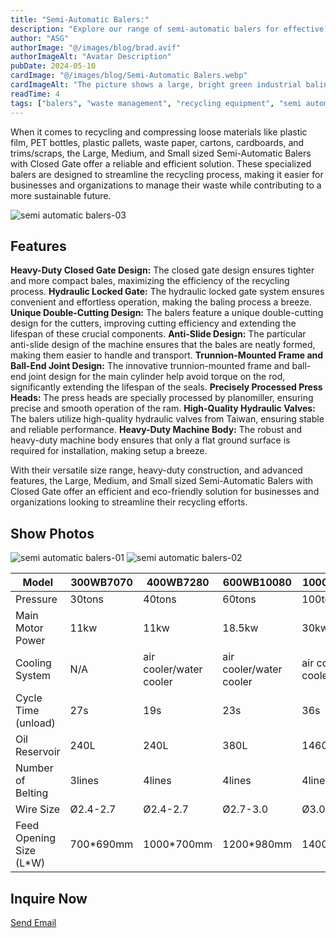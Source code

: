 ```yaml
---
title: "Semi-Automatic Balers:"
description: "Explore our range of semi-automatic balers for effective waste compaction and management. Find the perfect solution for your business needs."
author: "ASG"
authorImage: "@/images/blog/brad.avif"
authorImageAlt: "Avatar Description"
pubDate: 2024-05-10
cardImage: "@/images/blog/Semi-Automatic Balers.webp"
cardImageAlt: "The picture shows a large, bright green industrial baling machine or baler. These types of balers are used for compressing and compacting various recyclable materials like plastic, cardboard, or metal into dense, compact bales. The baler appears to be located inside a factory or industrial facility setting with overhead cranes and bright lighting. The controls and hydraulic systems for operating the baler's compaction and baling mechanisms are visible on the machine itself."
readTime: 4
tags: ["balers", "waste management", "recycling equipment", "semi automatic balers,", "waste compaction" ]
---
```

When it comes to recycling and compressing loose materials like plastic film, PET bottles, plastic pallets, waste paper, cartons, cardboards, and trims/scraps, the Large, Medium, and Small sized Semi-Automatic Balers with Closed Gate offer a reliable and efficient solution. These specialized balers are designed to streamline the recycling process, making it easier for businesses and organizations to manage their waste while contributing to a more sustainable future.

![semi automatic balers-03](/images/semi_automatic_balers-03.webp)

## Features

**Heavy-Duty Closed Gate Design:** The closed gate design ensures tighter and more compact bales, maximizing the efficiency of the recycling process.
**Hydraulic Locked Gate:** The hydraulic locked gate system ensures convenient and effortless operation, making the baling process a breeze.
**Unique Double-Cutting Design:** The balers feature a unique double-cutting design for the cutters, improving cutting efficiency and extending the lifespan of these crucial components.
**Anti-Slide Design:** The particular anti-slide design of the machine ensures that the bales are neatly formed, making them easier to handle and transport.
**Trunnion-Mounted Frame and Ball-End Joint Design:** The innovative trunnion-mounted frame and ball-end joint design for the main cylinder help avoid torque on the rod, significantly extending the lifespan of the seals.
**Precisely Processed Press Heads:** The press heads are specially processed by planomiller, ensuring precise and smooth operation of the ram.
**High-Quality Hydraulic Valves:** The balers utilize high-quality hydraulic valves from Taiwan, ensuring stable and reliable performance.
**Heavy-Duty Machine Body:** The robust and heavy-duty machine body ensures that only a flat ground surface is required for installation, making setup a breeze.

With their versatile size range, heavy-duty construction, and advanced features, the Large, Medium, and Small sized Semi-Automatic Balers with Closed Gate offer an efficient and eco-friendly solution for businesses and organizations looking to streamline their recycling efforts.


## Show Photos

![semi automatic balers-01](/images/semi_automatic_balers-01.webp)
![semi automatic balers-02](/images/semi_automatic_balers-02.webp)


<div class="scrollable-table-container">
  <table>
  <thead>
   <tr>
      <th>Model</th>
      <th>300WB7070</th>
      <th>400WB7280</th>
      <th>600WB10080</th>
      <th>1000WB11085</th>
      <th>1000WB110110</th>
    </tr>
  </thead>
  <tbody>
    <tr>
      <td>Pressure</td>
      <td>30tons</td>
      <td>40tons</td>
      <td>60tons</td>
      <td>100tons</td>
      <td>100tons</td>
    </tr>
    <tr>
      <td>Main Motor Power</td>
      <td>11kw</td>
      <td>11kw</td>
      <td>18.5kw</td>
      <td>30kw</td>
      <td>30kw</td>
    </tr>
    <tr>
      <td>Cooling System</td>
      <td>N/A</td>
      <td>air cooler/water cooler</td>
      <td>air cooler/water cooler</td>
      <td>air cooler/water cooler</td>
      <td>air cooler/water cooler</td>
    </tr>
    <tr>
      <td>Cycle Time (unload)</td>
      <td>27s</td>
      <td>19s</td>
      <td>23s</td>
      <td>36s</td>
      <td>42s</td>
    </tr>
    <tr>
      <td>Oil Reservoir</td>
      <td>240L</td>
      <td>240L</td>
      <td>380L</td>
      <td>1460L</td>
      <td>1460L</td>
    </tr>
    <tr>
      <td>Number of Belting</td>
      <td>3lines</td>
      <td>4lines</td>
      <td>4lines</td>
      <td>4lines</td>
      <td>5lines</td>
    </tr>
    <tr>
      <td>Wire Size</td>
      <td>Ø2.4-2.7</td>
      <td>Ø2.4-2.7</td>
      <td>Ø2.7-3.0</td>
      <td>Ø3.0-3.2</td>
      <td>Ø3.0-3.2</td>
    </tr>
    <tr>
      <td>Feed Opening Size (L*W)</td>
      <td>700*690mm</td>
      <td>1000*700mm</td>
      <td>1200*980mm</td>
      <td>1400*1050mm</td>
      <td>2000*1050mm</td>
    </tr>
  </tbody>
</table>
</div>

## Inquire Now

<div class="email-button-container">
  <a href="mailto:sales@rumtoo.com" class="email-button">Send Email</a>
</div>
